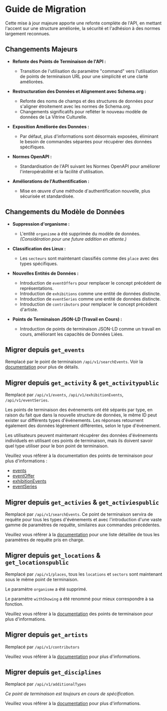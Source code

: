 # Guide de Migration
Cette mise à jour majeure apporte une refonte complète de l'API, en mettant l'accent sur une structure améliorée, la sécurité et l'adhésion à des normes largement reconnues.

## Changements Majeurs

- **Refonte des Points de Terminaison de l'API :**
  - Transition de l'utilisation du paramètre "command" vers l'utilisation de points de terminaison URL pour une simplicité et une clarté améliorées.

- **Restructuration des Données et Alignement avec Schema.org :**
  - Refonte des noms de champs et des structures de données pour s'aligner étroitement avec les normes de Schema.org.
  - Changements significatifs pour refléter le nouveau modèle de données de La Vitrine Culturelle.

- **Exposition Améliorée des Données :**
  - Par défaut, plus d'informations sont désormais exposées, éliminant le besoin de commandes séparées pour récupérer des données spécifiques.

- **Normes OpenAPI :**
  - Standardisation de l'API suivant les Normes OpenAPI pour améliorer l'interopérabilité et la facilité d'utilisation.

- **Améliorations de l'Authentification :**
  - Mise en œuvre d'une méthode d'authentification nouvelle, plus sécurisée et standardisée.

## Changements du Modèle de Données

- **Suppression d'organisme :**
  - L'entité `organisme` a été supprimée du modèle de données. _(Considération pour une future addition en attente.)_

- **Classification des Lieux :**
  - Les `secteurs` sont maintenant classifiés comme des `place` avec des types spécifiques.

- **Nouvelles Entités de Données :**
  - Introduction de `eventOffers` pour remplacer le concept précédent de représentations.
  - Introduction de `exhibitions` comme une entité de données distincte.
  - Introduction de `eventSeries` comme une entité de données distincte.
  - Introduction de `contributors` pour remplacer le concept précédent d'artiste.

- **Points de Terminaison JSON-LD (Travail en Cours) :**
  - Introduction de points de terminaison JSON-LD comme un travail en cours, améliorant les capacités de Données Liées.

## Migrer depuis `get_events`
Remplacé par le point de terminaison `/api/v1/searchEvents`. Voir la [documentation](v1/searchEvents.md) pour plus de détails.

## Migrer depuis `get_activity` & `get_activitypublic`
Remplacé par `/api/v1/events`, `/api/v1/exhibitionEvents`, `/api/v1/eventSeries`.

Les points de terminaison des événements ont été séparés par type, en raison du fait que dans la nouvelle structure de données, le même ID peut exister sur différents types d'événements. Les réponses retournent également des données légèrement différentes, selon le type d'événement.

Les utilisateurs peuvent maintenant récupérer des données d'événements individuels en utilisant ces points de terminaison, mais ils doivent savoir quel type utiliser pour le bon point de terminaison.

Veuillez vous référer à la documentation des points de terminaison pour plus d'informations :
- [events](v1/events.md)
- [eventOffer](v1/events.md#obtenir-un-eventoffer-representation)
- [exhibitionEvents](v1/exhibitionEvents.md)
- [eventSeries](v1/eventSeries.md)

## Migrer depuis `get_activies` & `get_activiespublic`
Remplacé par `/api/v1/searchEvents`. Ce point de terminaison servira de requête pour tous les types d'événements et avec l'introduction d'une vaste gamme de paramètres de requête, similaires aux commandes précédentes.

Veuillez vous référer à la [documentation](v1/searchEvents.md) pour une liste détaillée de tous les paramètres de requête pris en charge.

## Migrer depuis `get_locations` & `get_locationspublic`
Remplacé par `/api/v1/places`, tous les `locations` et `sectors` sont maintenant sous le même point de terminaison.

Le paramètre `organisme` a été supprimé.

Le paramètre `withShowing` a été renommé pour mieux correspondre à sa fonction.

Veuillez vous référer à la [documentation](v1/places.md) des points de terminaison pour plus d'informations.

## Migrer depuis `get_artists`
Remplacé par `/api/v1/contributors`

Veuillez vous référer à la [documentation](v1/contributors.md) pour plus d'informations.

## Migrer depuis `get_disciplines`
Remplacé par `/api/v1/additionalTypes`

_Ce point de terminaison est toujours en cours de spécification._

Veuillez vous référer à la [documentation](v1/additionalTypes.md) pour plus d'informations.
